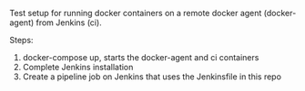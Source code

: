 Test setup for running docker containers on a remote docker agent (docker-agent) from Jenkins (ci).

Steps:
1. docker-compose up, starts the docker-agent and ci containers
2. Complete Jenkins installation
3. Create a pipeline job on Jenkins that uses the Jenkinsfile in this repo
